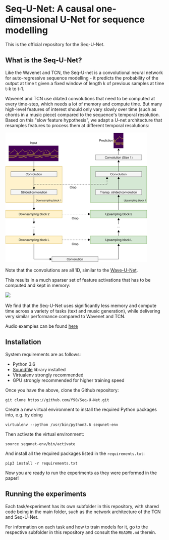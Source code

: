 # Seq-U-Net: A causal one-dimensional U-Net for sequence modelling

This is the official repository for the Seq-U-Net.

## What is the Seq-U-Net?

Like the Wavenet and TCN, the Seq-U-net is a convolutional neural network for auto-regressive sequence modelling - 
it predicts the probability of the output at time t given a fixed window of length k of previous samples at time t-k to t-1.

Wavenet and TCN use dilated convolutions that need to be computed at every time-step, which needs a lot of memory and compute time.
But many high-level features of interest should only vary slowly over time (such as chords in a music piece) compared to the sequence's temporal resolution.
Based on this "slow feature hypothesis", we adapt a U-net architecture that resamples features to process them at different temporal resolutions:

<img src="./architecture.png" width="450">

Note that the convolutions are all 1D, similar to the [Wave-U-Net](http://www.github.com/f90/Wave-U-Net).

This results in a much sparser set of feature activations that has to be computed and kept in memory:

<img src="./system_diagram.png" width="750">

We find that the Seq-U-Net uses significantly less memory and compute time across a variety of tasks (text and music generation),
while delivering very similar performance compared to Wavenet and TCN.

Audio examples can be found [here](raw_audio/generated_samples)

## Installation

System requirements are as follows:

* Python 3.6
* [Soundfile](http://www.mega-nerd.com/libsndfile/) library installed
* Virtualenv strongly recommended
* GPU strongly recommended for higher training speed

Once you have the above, clone the Github repository:

```
git clone https://github.com/f90/Seq-U-Net.git
```

Create a new virtual environment to install the required Python packages into, e.g. by doing

```
virtualenv --python /usr/bin/python3.6 sequnet-env
```

Then activate the virtual environment:

```
source sequnet-env/bin/activate
```

And install all the required packages listed in the ``requirements.txt``:

```
pip3 install -r requirements.txt
```

Now you are ready to run the experiments as they were performed in the paper!

## Running the experiments

Each task/experiment has its own subfolder in this repository, with shared code being in the main folder, such as the network architecture of the TCN and Seq-U-Net.

For information on each task and how to train models for it, go to the respective subfolder in this repository and consult the ``README.md`` therein.